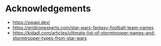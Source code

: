 # Acknowledgements

* https://swapi.dev/
* https://gridironexperts.com/star-wars-fantasy-football-team-names
* https://kidadl.com/articles/ultimate-list-of-stormtrooper-names-and-stormtrooper-types-from-star-wars